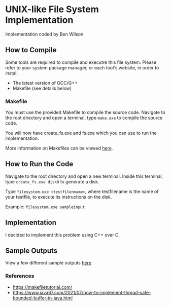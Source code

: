 # UNIX-like File System Implementation

Implementation coded by Ben Wilson


## How to Compile

Some tools are required to compile and executre this file system. Please refer to your system package manager, or each tool's website, in order to install.

- The latest version of GCC/G++
- Makefile (see details below)

### Makefile
You must use the provided Makefile to compile the source code. Navigate to the root directory and open a terminal, type `make.exe` to compile the source code.

You will now have create_fs.exe and fs.exe which you can use to run the implementation.

More information on Makefiles can be viewed [here](https://makefiletutorial.com/).

## How to Run the Code

Navigate to the root directory and open a new terminal. Inside this terminal, type `create_fs.exe disk0` to generate a disk.

Type `filesystem.exe <testfilenmame>`, where testfilename is the name of your testfile, to execute its instructions on the disk.

Example: `filesystem.exe sampleinput`

## Implementation

I decided to implement this problem using C++ over C.

## Sample Outputs

View a few different sample outputs [here](sampleoutputs.txt) 

### References

- https://makefiletutorial.com/
- https://www.java67.com/2021/07/how-to-implement-thread-safe-bounded-buffer-in-java.html

